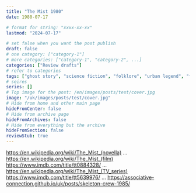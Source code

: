 ```yaml
---
title: "The Mist 1980"
date: 1980-07-17

# format for string: "xxxx-xx-xx"
lastmod: "2024-07-17"

# set false when you want the post publish
draft: false
# one category: ["category-1"]
# more categories: ["category-1", "category-2", ...]
categories: ["Review drafts"]
# refer to categories
tags: ["ghost story", "science fiction", "folklore", "urban legend", "faith", "madness", "militarism", "humanism", "posthumanism", "animals", "isolation", "fog", "stephen king"]
# seires
series: []
# Top image for the post: /en/images/posts/test/cover.jpg
image: "/uk/images/posts/test/cover.jpg"
# Hide from home and other main page
hideFromCenter: false
# Hide from archive page
hideFromArchives: false
# Hide from everything but the archive
hideFromSection: false
reviewStub: true
---
```

https://en.wikipedia.org/wiki/The_Mist_(novella)
...
https://en.wikipedia.org/wiki/The_Mist_(film)
https://www.imdb.com/title/tt0884328/
...
https://en.wikipedia.org/wiki/The_Mist_(TV_series)
https://www.imdb.com/title/tt5639976/
...
https://associative-connection.github.io/uk/posts/skeleton-crew-1985/
<!--more-->